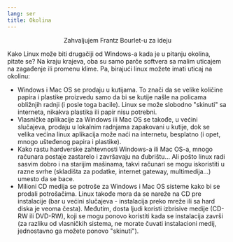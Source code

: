 ```yaml
---
lang: ser
title: Okolina
---
```


<p align="center">Zahvaljujem Frantz Bourlet-u za ideju

Kako Linux može biti drugačiji od Windows-a kada je u pitanju 
okolina, pitate se? Na kraju krajeva, oba su samo parče softvera sa 
malim uticajem na zagađenje ili promenu klime. Pa, birajući linux možete 
imati uticaj na okolinu:

<ul>

<li>Windows i Mac OS se prodaju u kutijama. To znači da se velike 
količine papira i plastike proizvedu samo da bi se kutije našle na 
policama obližnjih radnji (i posle toga bacile). Linux se može slobodno 
"skinuti" sa interneta, nikakva plastika ili papir nisu potrebni.</li>

<li>Vlasničke aplikacije za Windows ili Mac OS se takođe, u većini 
slučajeva, prodaju u lokalnim radnjama zapakovani u kutije, dok se 
velika većina linux aplikacija može naći na internetu, besplatno (i 
opet, mnogo ušteđenog papira i plastike).</li>

<li>Kako rastu hardverske zahtevnosti Windows-a ili Mac OS-a, mnogo 
računara postaje zastarelo i završavaju na đubrištu... Ali pošto linux 
radi sasvim dobro i na starijim mašinama, takvi računari se mogu 
iskoristiti u razne svrhe (skladišta za podatke, internet gateway, 
multimedija...) umesto da se bace.</li>

<li>Milioni CD medija se potroše za Windows i Mac OS sisteme kako bi se 
prodali potrošačima. Linux takođe mora da se nareže na CD pre 
instalacije (bar u većini slučajeva - instalacija preko mreže ili sa 
hard diska je veoma česta). Međutim, dosta ljudi koristi izbrisive 
medije (CD-RW ili DVD-RW), koji se mogu ponovo koristiti kada se 
instalacija završi (za razliku od vlasničkih sistema, ne morate čuvati 
instalacioni medij, jednostavno ga možete ponovo "skinuti").</li>

</ul>




